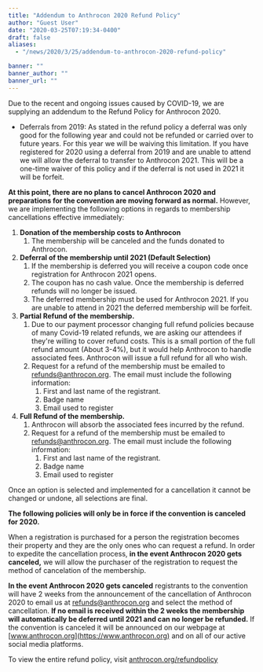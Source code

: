 ```yaml
---
title: "Addendum to Anthrocon 2020 Refund Policy"
author: "Guest User"
date: "2020-03-25T07:19:34-0400"
draft: false
aliases:
  - "/news/2020/3/25/addendum-to-anthrocon-2020-refund-policy"

banner: ""
banner_author: ""
banner_url: ""
---
```


Due to the recent and ongoing issues caused by COVID-19, we are supplying an addendum to the Refund Policy for Anthrocon 2020.

- Deferrals from 2019: As stated in the refund policy a deferral was only good for the following year and could not be refunded or carried over to future years.&nbsp;For this year we will be waiving this limitation. If you have registered for 2020 using a deferral from 2019 and are unable to attend we will allow the deferral to transfer to Anthrocon 2021. This will be a one-time waiver of this policy and if the deferral is not used in 2021 it will be forfeit.

**At this point, there are no plans to cancel Anthrocon 2020 and preparations for the convention are moving forward as normal.** However, we are implementing the following options in regards to membership cancellations effective immediately:

1. **Donation of the membership costs to Anthrocon**
   1. The membership will be canceled and the funds donated to Anthrocon.
2. **Deferral of the membership until 2021 (Default Selection)**
   1. If the membership is deferred you will receive a coupon code once registration for Anthrocon 2021 opens.
   2. The coupon has no cash value.&nbsp;Once the membership is deferred refunds will no longer be issued.
   3. The deferred membership must be used for Anthrocon 2021. If you are unable to attend in 2021 the deferred membership will be forfeit.
3. **Partial Refund of the membership.**
   1. Due to our payment processor changing full refund policies because of many Covid-19 related refunds, we are asking our attendees if they're willing to cover refund costs. This is a small portion of the full refund amount (About 3-4%), but it would help Anthrocon to handle associated fees. Anthrocon will issue a full refund for all who wish.
   2. Request for a refund of the membership must be emailed to [refunds@anthrocon.org](mailto:refunds@anthrocon.org). The email must include the following information:
      1. First and last name of the registrant.
      2. Badge name
      3. Email used to register
4. **Full Refund of the membership.**
   1. Anthrocon will absorb the associated fees incurred by the refund.
   2. Request for a refund of the membership must be emailed to [refunds@anthrocon.org](mailto:refunds@anthrocon.org). The email must include the following information:
      1. First and last name of the registrant.
      2. Badge name
      3. Email used to register

Once an option is selected and implemented for a cancellation it cannot be changed or undone, all selections are final.

**The following policies will only be in force if the convention is canceled for 2020.**

When a registration is purchased for a person the registration becomes their property and they are the only ones who can request a refund.&nbsp;In order to expedite the cancellation process, **in the event Anthrocon 2020 gets canceled,** we will allow the purchaser of the registration to request the method of cancelation of the membership.

**In the event Anthrocon 2020 gets canceled** registrants to the convention will have 2 weeks from the announcement of the cancellation of Anthrocon 2020 to email us at [refunds@anthrocon.org](mailto:refunds@anthrocon.org) and select the method of cancellation. **If no email is received within the 2 weeks the membership will automatically be deferred until 2021 and can no longer be refunded.** If the convention is canceled it will be announced on our webpage at [www.anthrocon.org](https://www.anthrocon.org) and on all of our active social media platforms.

To view the entire refund policy, visit [anthrocon.org/refundpolicy](/refundpolicy)
